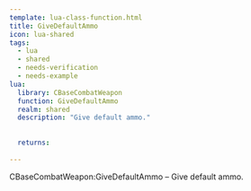 ```yaml
---
template: lua-class-function.html
title: GiveDefaultAmmo
icon: lua-shared
tags:
  - lua
  - shared
  - needs-verification
  - needs-example
lua:
  library: CBaseCombatWeapon
  function: GiveDefaultAmmo
  realm: shared
  description: "Give default ammo."
  
  
  returns:
    
---
```


<div class="lua__search__keywords">
CBaseCombatWeapon:GiveDefaultAmmo &#x2013; Give default ammo.
</div>
